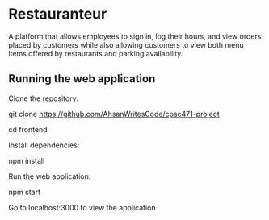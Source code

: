 # Restauranteur

A platform that allows employees to sign in, log their hours, and view orders placed by customers while also allowing customers to view both menu items offered by restaurants and parking availability. 


## Running the web application

Clone the repository:

   git clone https://github.com/AhsanWritesCode/cpsc471-project
   
   cd frontend

Install dependencies:

   npm install

Run the web application:

   npm start

Go to localhost:3000 to view the application


